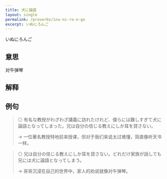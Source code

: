 ```yaml
---
title: 犬に論語
layout: single
permalink: /proverbs/inu-ni-ro-n-go
excerpt: いぬにろんご
---
```


いぬにろんご

## 意思

对牛弹琴

## 解释

## 例句

> ◎ 有名な教授がわざわざ講義に訪れたけれど、僕らには難しすぎて犬に論語となってしまった。兄は自分の信じる教えにしか耳を貸さない。
>
> → 一位著名教授特地前来授课，但对于我们来说太过难懂，简直像听天书一样。

> ◎ 兄は自分の信じる教えにしか耳を貸さない。どれだけ家族が話しても兄には犬に論語となってしまう。
>
> → 哥哥沉浸在自己的世界中，家人的劝说就像对牛弹琴。

